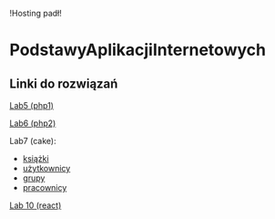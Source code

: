 !Hosting padł!

# PodstawyAplikacjiInternetowych

## Linki do rozwiązań
[Lab5 (php1)](http://51.38.134.103/PodstawyAplikacjiInternetowych/php1/index.php)

[Lab6 (php2)](http://51.38.134.103/PodstawyAplikacjiInternetowych/php2/file06_get.php)

Lab7 (cake):
  - [książki](http://51.38.134.103/PodstawyAplikacjiInternetowych/cake)
  - [użytkownicy](http://51.38.134.103/PodstawyAplikacjiInternetowych/cake/users)
  - [grupy](http://51.38.134.103/PodstawyAplikacjiInternetowych/cake/groups)
  - [pracownicy](http://51.38.134.103/PodstawyAplikacjiInternetowych/cake/employees)
  
[Lab 10 (react)](http://51.38.134.103:3000/)
